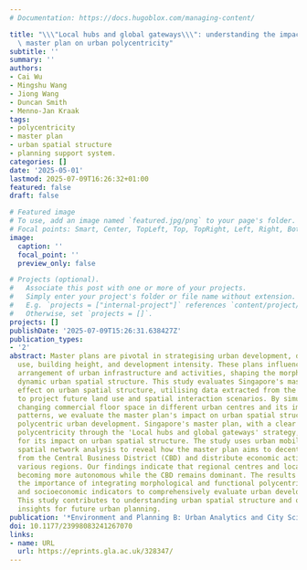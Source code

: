 ```yaml
---
# Documentation: https://docs.hugoblox.com/managing-content/

title: "\\\"Local hubs and global gateways\\\": understanding the impact of Singapore's\
  \ master plan on urban polycentricity"
subtitle: ''
summary: ''
authors:
- Cai Wu
- Mingshu Wang
- Jiong Wang
- Duncan Smith
- Menno-Jan Kraak
tags:
- polycentricity
- master plan
- urban spatial structure
- planning support system.
categories: []
date: '2025-05-01'
lastmod: 2025-07-09T16:26:32+01:00
featured: false
draft: false

# Featured image
# To use, add an image named `featured.jpg/png` to your page's folder.
# Focal points: Smart, Center, TopLeft, Top, TopRight, Left, Right, BottomLeft, Bottom, BottomRight.
image:
  caption: ''
  focal_point: ''
  preview_only: false

# Projects (optional).
#   Associate this post with one or more of your projects.
#   Simply enter your project's folder or file name without extension.
#   E.g. `projects = ["internal-project"]` references `content/project/deep-learning/index.md`.
#   Otherwise, set `projects = []`.
projects: []
publishDate: '2025-07-09T15:26:31.638427Z'
publication_types:
- '2'
abstract: Master plans are pivotal in strategising urban development, dictating land
  use, building height, and development intensity. These plans influence the spatial
  arrangement of urban infrastructure and activities, shaping the morphological and
  dynamic urban spatial structure. This study evaluates Singapore's master plan's
  effect on urban spatial structure, utilising data extracted from the master plan
  to project future land use and spatial interaction scenarios. By simulating the
  changing commercial floor space in different urban centres and its impact on commuting
  patterns, we evaluate the master plan's impact on urban spatial structure and promoting
  polycentric urban development. Singapore's master plan, with a clear vision towards
  polycentricity through the 'Local hubs and global gateways' strategy, is examined
  for its impact on urban spatial structure. The study uses urban mobility data and
  spatial network analysis to reveal how the master plan aims to decentralise development
  from the Central Business District (CBD) and distribute economic activities across
  various regions. Our findings indicate that regional centres and local hubs are
  becoming more autonomous while the CBD remains dominant. The results also highlight
  the importance of integrating morphological and functional polycentricity measurements
  and socioeconomic indicators to comprehensively evaluate urban development strategies.
  This study contributes to understanding urban spatial structure and offers practical
  insights for future urban planning.
publication: '*Environment and Planning B: Urban Analytics and City Science*'
doi: 10.1177/23998083241267070
links:
- name: URL
  url: https://eprints.gla.ac.uk/328347/
---
```


